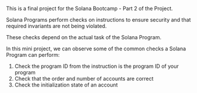 This is a final project for the Solana Bootcamp - Part 2 of the Project.

Solana Programs perform checks on instructions to ensure security and that required invariants are not being violated.

These checks depend on the actual task of the Solana Program.

In this mini project, we can observe some of the common checks a Solana Program can perform: 
1. Check the program ID from the instruction is the program ID of your program
2. Check that the order and number of accounts are correct
3. Check the initialization state of an account
